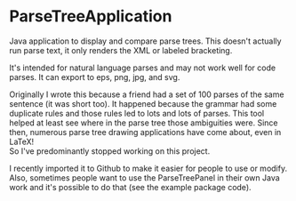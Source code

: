 ParseTreeApplication
====================
Java application to display and compare parse trees.  This doesn't actually run parse text, it only renders the XML or labeled bracketing.

It's intended for natural language parses and may not work well for code parses.  It can export to eps, png, jpg, and svg.

Originally I wrote this because a friend had a set of 100 parses of the same sentence (it was short too).  It happened because the grammar had some duplicate rules and those rules led to 
lots and lots of parses.  This tool helped at least see where in the parse tree those ambiguities were.  Since then, numerous parse tree drawing applications have come about, even in LaTeX!  
So I've predominantly stopped working on this project.

I recently imported it to Github to make it easier for people to use or modify.  Also, sometimes people want to use the ParseTreePanel in their own Java work and it's possible to do that (see the example package code).